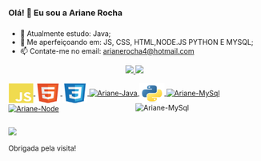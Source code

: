 ### Olá! 👋 Eu sou a **Ariane Rocha**
###
###



- 🌱 Atualmente estudo: Java;
- 📜 Me aperfeiçoando em: JS, CSS, HTML,NODE.JS PYTHON E MYSQL;
- 📫 Contate-me no email: arianerocha4@hotmail.com

<div align="center">
  <a href="https://github.com/arianerfrancisco">
  <img height="180em" src="https://github-readme-stats.vercel.app/api?username=arianerfrancisco&show_icons=true&theme=dracula&include_all_commits=true&count_private=true"/>
  <img height="180em" src="https://github-readme-stats.vercel.app/api/top-langs/?username=arianerfrancisco&layout=compact&langs_count=7&theme=dracula"/>
</div>
<div style="display: inline_block"><br>
  <img align="center" alt="Ariane-Js" height="40" width="50" src="https://raw.githubusercontent.com/devicons/devicon/master/icons/javascript/javascript-plain.svg">
  <img align="center" alt="Ariane-HTML" height="40" width="50" src="https://raw.githubusercontent.com/devicons/devicon/master/icons/html5/html5-original.svg">
  <img align="center" alt="Ariane-CSS" height="40" width="50" src="https://raw.githubusercontent.com/devicons/devicon/master/icons/css3/css3-original.svg">
  <img align="center" alt="Ariane-Java" height="40" width="50" src="https://img.shields.io/badge/Java-ED8B00?style=for-the-badge&logo=java&logoColor=white">
  <img align="center" alt="Ariane-Python" height="40" width="50" src="https://raw.githubusercontent.com/devicons/devicon/master/icons/python/python-original.svg">
  <img align="center" alt="Ariane-MySql" height="40" width="50" src="https://img.shields.io/badge/MySQL-00000F?style=for-the-badge&logo=mysql&logoColor=white"> 
  <img align="center" alt="Ariane-Node" height="40" width="50" src="https://img.shields.io/badge/Node.js-43853D?style=for-the-badge&logo=node.js&logoColor=white"> 
  <img align="right" alt="Ariane-MySql" height="180" width="250" src="https://media.giphy.com/media/YmbxC8Bkj9bZ4yu4Le/giphy.gif"> 
  
  
##

  <div> 

  <a href="www.linkedin.com/in/ariane-rocha-112430ab" target="_blank"><img src="https://img.shields.io/badge/-LinkedIn-%230077B5?style=for-the-badge&logo=linkedin&logoColor=white" target="_blank"></a> 
     
    
 
   
    
</div>
  
Obrigada pela visita!

   
